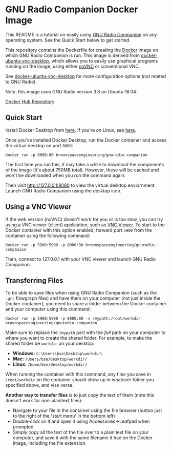 # GNU Radio Companion Docker Image
This README is a tutorial on easily using [GNU Radio Companion](https://wiki.gnuradio.org/index.php/GNURadioCompanion) on any operating system. See the Quick Start below to get started.

This repository contains the Dockerfile for creating the [Docker](https://en.wikipedia.org/wiki/Docker_%28software%29) image on which GNU Radio Companion is run. This image is derived from [docker-ubuntu-vnc-desktop](https://github.com/fcwu/docker-ubuntu-vnc-desktop), which allows you to easily use graphical programs running on the image, using either [noVNC](https://novnc.com/info.html) or conventional VNC.

See [docker-ubuntu-vnc-desktop](https://github.com/fcwu/docker-ubuntu-vnc-desktop) for more configuration options (not related to GNU Radio).

Note: this image uses GNU Radio version 3.8 on Ubuntu 18.04.

[Docker Hub Repository](https://hub.docker.com/r/brownspaceengineering/gnuradio-companion)

## Quick Start
Install Docker Desktop from [here](https://www.docker.com/products/docker-desktop). If you're on Linux, see [here](https://docs.docker.com/engine/install/).

Once you've installed Docker Desktop, run the Docker container and access the virtual desktop on port `8080`:

```
docker run -p 8080:80 brownspaceengineering/gnuradio-companion
```

The first time you run this, it may take a while to download the components of the image (it's about 750MB total). However, these will be cached and won't be downloaded when you run the command again.

Then visit http://127.0.0.1:8080 to view the virtual desktop enviornment. Launch GNU Radio Companion using the desktop icon.

## Using a VNC Viewer
If the web version (noVNC) doesn't work for you or is too slow, you can try using a VNC viewer (client) application, such as [VNC Viewer](https://www.realvnc.com/en/connect/download/viewer/). To start to the Docker container with this option enabled, forward port `5900` from the container using the following command:

```
docker run -p 5900:5900 -p 8080:80 brownspaceengineering/gnuradio-companion
```

Then, connect to 127.0.0.1 with your VNC viewer and launch GNU Radio Companion.

## Transferring Files
To be able to save files when using GNU Radio Companion (such as the `.grc` flowgraph files) and have them on your computer (not just inside the Docker container), you need to share a folder between the Docker container and your computer using this command:

```
docker run -p 5900:5900 -p 8080:80 -v /mypath:/root/workdir brownspaceengineering/gnuradio-companion
```

Make sure to replace the `/mypath` part with the *full* path on your computer to where you want to create the shared folder. For example, to make the shared folder be `workdir` on your desktop:
- **Windows:** `C:\Users\bse\Desktop\workdir\`
- **Mac:** `/Users/bse/Desktop/workdir/`
- **Linux:** `/home/bse/Desktop/workdir/`

When running the container with this command, any files you save in `/root/workdir` on the container should show up in whatever folder you specified above, and vise versa.

**Another way to transfer files** is to just copy the text of them (note this doesn't work for non-plaintext files):
- Navigate to your file in the container using the file browser (button just to the right of the 'start menu' in the bottom left)
- Double-click on it and open it using Accessories->Leafpad when prompted
- Simply copy all the text of the file over to a plain text file on your computer, and save it with the same filename it had on the Docker image, including the file extension.
